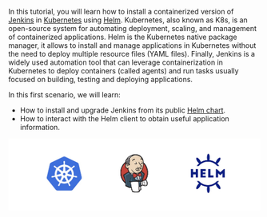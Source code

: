 In this tutorial, you will learn how to install a containerized version of [Jenkins](https://www.jenkins.io/) in [Kubernetes](https://kubernetes.io/) using [Helm](https://helm.sh/). Kubernetes, also known as K8s, is an open-source system for automating deployment, scaling, and management of containerized applications. Helm is the Kubernetes native package manager, it allows to install and manage applications in Kubernetes without the need to deploy multiple resource files (YAML files). Finally, Jenkins is a widely used automation tool that can leverage containerization in Kubernetes to deploy containers (called agents) and run tasks usually focused on building, testing and deploying applications.

In this first scenario, we will learn:
* How to install and upgrade Jenkins from its public [Helm chart](https://github.com/jenkinsci/helm-charts/tree/main/charts/jenkins).
* How to interact with the Helm client to obtain useful application information.

![Helm Logo](./../assets/intro.png)
